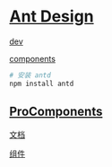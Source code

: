 # [Ant Design](https://ant-design.antgroup.com/index-cn)

[dev](https://ant-design.antgroup.com/docs/react/introduce-cn)

[components](https://ant-design.antgroup.com/components/overview-cn/)

```bash
# 安装 antd
npm install antd
```

## [ProComponents](https://procomponents.ant.design/)

[文档](https://procomponents.ant.design/docs)

[组件](https://procomponents.ant.design/components)
